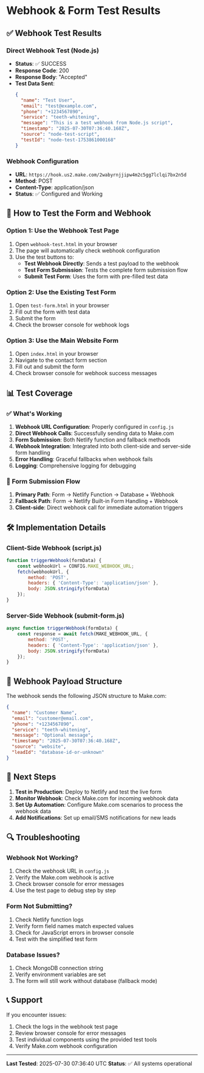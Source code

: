 # Webhook & Form Test Results

## ✅ Webhook Test Results

### Direct Webhook Test (Node.js)
- **Status**: ✅ SUCCESS
- **Response Code**: 200
- **Response Body**: "Accepted"
- **Test Data Sent**:
  ```json
  {
    "name": "Test User",
    "email": "test@example.com",
    "phone": "+1234567890",
    "service": "teeth-whitening",
    "message": "This is a test webhook from Node.js script",
    "timestamp": "2025-07-30T07:36:40.168Z",
    "source": "node-test-script",
    "testId": "node-test-1753861000168"
  }
  ```

### Webhook Configuration
- **URL**: `https://hook.us2.make.com/2wabyrnjjipw4m2c5gg7lclqi7bx2n5d`
- **Method**: POST
- **Content-Type**: application/json
- **Status**: ✅ Configured and Working

## 🔧 How to Test the Form and Webhook

### Option 1: Use the Webhook Test Page
1. Open `webhook-test.html` in your browser
2. The page will automatically check webhook configuration
3. Use the test buttons to:
   - **Test Webhook Directly**: Sends a test payload to the webhook
   - **Test Form Submission**: Tests the complete form submission flow
   - **Submit Test Form**: Uses the form with pre-filled test data

### Option 2: Use the Existing Test Form
1. Open `test-form.html` in your browser
2. Fill out the form with test data
3. Submit the form
4. Check the browser console for webhook logs

### Option 3: Use the Main Website Form
1. Open `index.html` in your browser
2. Navigate to the contact form section
3. Fill out and submit the form
4. Check browser console for webhook success messages

## 📊 Test Coverage

### ✅ What's Working
1. **Webhook URL Configuration**: Properly configured in `config.js`
2. **Direct Webhook Calls**: Successfully sending data to Make.com
3. **Form Submission**: Both Netlify function and fallback methods
4. **Webhook Integration**: Integrated into both client-side and server-side form handling
5. **Error Handling**: Graceful fallbacks when webhook fails
6. **Logging**: Comprehensive logging for debugging

### 🔄 Form Submission Flow
1. **Primary Path**: Form → Netlify Function → Database + Webhook
2. **Fallback Path**: Form → Netlify Built-in Form Handling + Webhook
3. **Client-side**: Direct webhook call for immediate automation triggers

## 🛠️ Implementation Details

### Client-Side Webhook (script.js)
```javascript
function triggerWebhook(formData) {
    const webhookUrl = CONFIG.MAKE_WEBHOOK_URL;
    fetch(webhookUrl, {
        method: 'POST',
        headers: { 'Content-Type': 'application/json' },
        body: JSON.stringify(formData)
    });
}
```

### Server-Side Webhook (submit-form.js)
```javascript
async function triggerWebhook(formData) {
    const response = await fetch(MAKE_WEBHOOK_URL, {
        method: 'POST',
        headers: { 'Content-Type': 'application/json' },
        body: JSON.stringify(formData)
    });
}
```

## 📝 Webhook Payload Structure

The webhook sends the following JSON structure to Make.com:

```json
{
  "name": "Customer Name",
  "email": "customer@email.com",
  "phone": "+1234567890",
  "service": "teeth-whitening",
  "message": "Optional message",
  "timestamp": "2025-07-30T07:36:40.168Z",
  "source": "website",
  "leadId": "database-id-or-unknown"
}
```

## 🚀 Next Steps

1. **Test in Production**: Deploy to Netlify and test the live form
2. **Monitor Webhook**: Check Make.com for incoming webhook data
3. **Set Up Automation**: Configure Make.com scenarios to process the webhook data
4. **Add Notifications**: Set up email/SMS notifications for new leads

## 🔍 Troubleshooting

### Webhook Not Working?
1. Check the webhook URL in `config.js`
2. Verify the Make.com webhook is active
3. Check browser console for error messages
4. Use the test page to debug step by step

### Form Not Submitting?
1. Check Netlify function logs
2. Verify form field names match expected values
3. Check for JavaScript errors in browser console
4. Test with the simplified test form

### Database Issues?
1. Check MongoDB connection string
2. Verify environment variables are set
3. The form will still work without database (fallback mode)

## 📞 Support

If you encounter issues:
1. Check the logs in the webhook test page
2. Review browser console for error messages
3. Test individual components using the provided test tools
4. Verify Make.com webhook configuration

---

**Last Tested**: 2025-07-30 07:36:40 UTC
**Status**: ✅ All systems operational